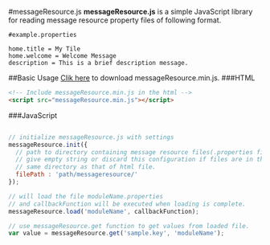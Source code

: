 #messageResource.js
**messageResource.js** is a simple JavaScript library for reading message resource property files of following format.
```
#example.properties

home.title = My Tile
home.welcome = Welcome Message
description = This is a brief description message.
```
##Basic Usage
[Clik here](dist/messageResource.min.js) to download messageResource.min.js.
###HTML
```html
<!-- Include messageResource.min.js in the html -->
<script src="messageResource.min.js"></script>
```
###JavaScript
```js

// initialize messageResource.js with settings
messageResource.init({
  // path to directory containing message resource files(.properties file),
  // give empty string or discard this configuration if files are in the
  // same directory as that of html file.
  filePath : 'path/messageresource/'
});

// will load the file moduleName.properties
// and callbackFunction will be executed when loading is complete.
messageResource.load('moduleName', callbackFunction);

// use messageResource.get function to get values from loaded file. 
var value = messageResource.get('sample.key', 'moduleName');

```